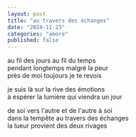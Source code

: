 ```yaml
---
layout: post
title: "au travers des échanges"
date: "2024-11-23"
categories: "amore"
published: false
---
```


au fil des jours au fil du temps  
pendant longtemps malgré la peur  
près de moi toujours je te revois  

je suis là sur la rive des émotions  
à espérer la lumière qui viendra un jour  

de soi vers l'autre et de l'autre à soi  
dans la tempête au travers des échanges  
la lueur provient des deux rivages  
